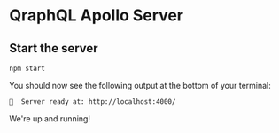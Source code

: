 # QraphQL Apollo Server

## Start the server
```bash 
npm start 
```
You should now see the following output at the bottom of your terminal:
```bash 
🚀  Server ready at: http://localhost:4000/
```
We're up and running!
